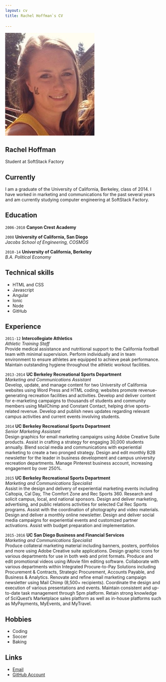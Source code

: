 ```yaml
---
layout: cv
title: Rachel Hoffman`s CV

---
```


![Rachel](./media/Photo-LinkedIn.jpg)

## Rachel Hoffman
Student at SoftStack Factory

## Currently

I am a graduate of the University of California, Berkeley, class of 2014. I have worked in marketing and communications for the past several years and am currently studying computer engineering at SoftStack Factory.

## Education

`2006-2010`
__Canyon Crest Academy__ 

`2008`
__University of California, San Diego__ <br>
_Jacobs School of Engineering, COSMOS_

`2010-14`
__University of California, Berkeley__ <br>
_B.A. Political Economy_

## Technical skills

* HTML and CSS
* Javascript
* Angular
* Ionic
* Node
* GitHub

## Experience

`2011-12`
__Intercollegiate Athletics__<br>
_Athletic Training Staff_<br>
Provide medical assistance and nutritional support to the California football team with minimal supervision. Perform individually and in team environment to ensure athletes are equipped to achieve peak performance. Maintain outstanding hygiene throughout the athletic workout facilities.

`2013-2014`
__UC Berkeley Recreational Sports Department__<br>
_Marketing and Communications Assistant_<br>
Develop, update, and manage content for two University of California websites using Word Press and HTML coding; websites promote revenue-generating recreation facilities and activities. Develop and deliver content for e-marketing campaigns to thousands of students and community members using MailChimp and Constant Contact, helping drive sports-related revenue. Develop and publish news updates regarding relevant campus activities and current events involving students.

`2014`
__UC Berkeley Recreational Sports Department__<br>
_Senior Marketing Assistant_<br>
Design graphics for email marketing campaigns using Adobe Creative Suite products. Assist in crafting a strategy for engaging 30,000 students annually. Blend social media and communications with experiential marketing to create a two pronged strategy. Design and edit monthly B2B newsletter for the leader in business development and campus university recreation departments. Manage Pinterest business account, increasing engagement by over 250%.

`2015`
__UC Berkeley Recreational Sports Department__<br>
_Marketing and Communications Specialist_<br>
Assist in the design and delivery of experiential marketing events including Caltopia, Cal Day, The Comfort Zone and Rec Sports 360. Research and solicit campus, local, and national sponsors. Design and deliver marketing, advertising, and public relations activities for selected Cal Rec Sports programs. Assist with the coordination of photography and video materials. Design and deliver a monthly online newsletter. Design and deliver social media campaigns for experiential events and customized partner activations. Assist with budget preparation and implementation.

`2015-2016`
__UC San Diego Business and Financial Services__<br>
_Marketing and Communications Specialist_<br>
Produce collateral marketing material including banners, posters, portfolios and more using Adobe Creative suite applications. Design graphic icons for various departments for use in both web and print formats. Produce and edit promotional videos using iMovie film editing software. Collaborate with various departments within Integrated Procure-to-Pay Solutions including Procurement & Contracts, Strategic Procurement, Accounts Payable, and Business & Analytics. Renovate and refine email marketing campaign newsletter using Mail Chimp (8,500+ recipients). Coordinate the design and execution of various presentations and events. Maintain consistent and up-to-date task management through 5pm platform. Retain strong knowledge of SciQuest’s Marketplace sales platform as well as in-house platforms such as MyPayments, MyEvents, and MyTravel.

## Hobbies

* Coding
* Soccer 
* Baking

## Links

* <i class="fa fa-envelope"></i><a href="mailto:hoffman.rachelmarie@gmail.com">Email</a><br />
* <i class="fa fa-github"></i> <a href="https://github.com/rhoffmanssf">GitHub Account</a><br />
